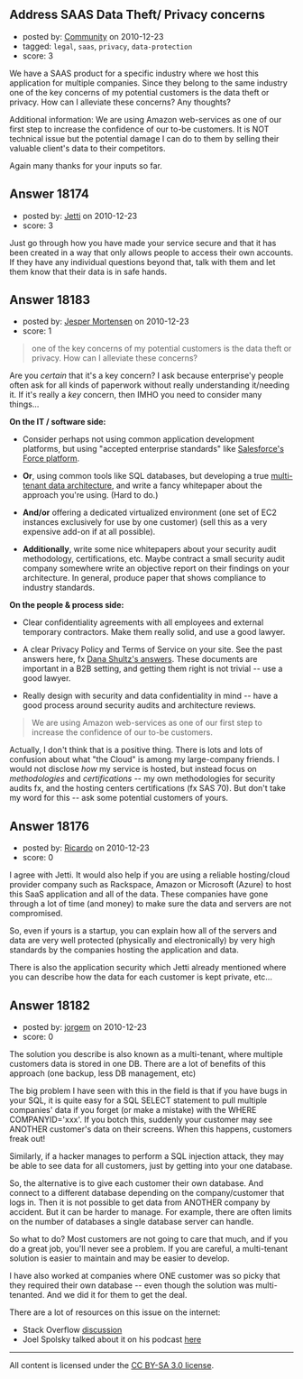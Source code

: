 ## Address SAAS Data Theft/ Privacy concerns

- posted by: [Community](https://stackexchange.com/users/-1/-1-community) on 2010-12-23
- tagged: `legal`, `saas`, `privacy`, `data-protection`
- score: 3

We have a SAAS product for a specific industry where we host this application for multiple companies. Since they belong to the same industry one of the key concerns of my potential customers is the data theft or privacy. How can I alleviate these concerns? Any thoughts?

Additional information: 
We are using Amazon web-services as one of our first step to increase the confidence of our to-be customers. It is NOT technical issue but the potential damage I can do to them by selling their valuable client's data to their competitors. 

Again many thanks for your inputs so far.



## Answer 18174

- posted by: [Jetti](https://stackexchange.com/users/-1/5405-jetti) on 2010-12-23
- score: 3

Just go through how you have made your service secure and that it has been created in a way that only allows people to access their own accounts. If they have any individual questions beyond that, talk with them and let them know that their data is in safe hands.


## Answer 18183

- posted by: [Jesper Mortensen](https://stackexchange.com/users/-1/1261-jesper-mortensen) on 2010-12-23
- score: 1

<blockquote>
  <p>one of the key concerns of my potential customers is the data theft or privacy. How can I alleviate these concerns?</p>
</blockquote>

<p>Are you <em>certain</em> that it's a key concern? I ask because enterprise'y people often ask for all kinds of paperwork without really understanding it/needing it. If it's really a <em>key</em> concern, then IMHO you need to consider many things...</p>

<p><strong>On the IT / software side:</strong></p>

<ul>
<li><p>Consider perhaps not using common application development platforms, but using "accepted enterprise standards" like <a href="http://www.salesforce.com/platform/" rel="nofollow">Salesforce's Force platform</a>.</p></li>
<li><p><strong>Or</strong>, using common tools like SQL databases, but developing a true <a href="http://en.wikipedia.org/wiki/Multitenancy" rel="nofollow">multi-tenant data architecture</a>, and write a fancy whitepaper about the approach you're using. (Hard to do.)</p></li>
<li><p><strong>And/or</strong> offering a dedicated virtualized environment (one set of EC2 instances exclusively for use by one customer) (sell this as a very expensive add-on if at all possible).</p></li>
<li><p><strong>Additionally</strong>, write some nice whitepapers about your security audit methodology, certifications, etc. Maybe contract a small security audit company somewhere write an objective report on their findings on your architecture. In general, produce paper that shows compliance to industry standards.</p></li>
</ul>

<p><strong>On the people &amp; process side:</strong></p>

<ul>
<li><p>Clear confidentiality agreements with all employees and external temporary contractors. Make them really solid, and use a good lawyer.</p></li>
<li><p>A clear Privacy Policy and Terms of Service on your site. See the past answers here, fx <a href="http://answers.onstartups.com/users/1841/dana-shultz">Dana Shultz's answers</a>. These documents are important in a B2B setting, and getting them right is not trivial -- use a good lawyer.</p></li>
<li><p>Really design with security and data confidentiality in mind -- have a good process around security audits and architecture reviews.</p></li>
</ul>

<blockquote>
  <p>We are using Amazon web-services as one of our first step to increase the confidence of our to-be customers.</p>
</blockquote>

<p>Actually, I don't think that is a positive thing. There is lots and lots of confusion about what "the Cloud" is among my large-company friends. I would not disclose <em>how</em> my service is hosted, but instead focus on <em>methodologies</em> and <em>certifications</em> -- my own methodologies for security audits fx, and the hosting centers certifications (fx SAS 70). But don't take my word for this -- ask some potential customers of yours.</p>



## Answer 18176

- posted by: [Ricardo](https://stackexchange.com/users/-1/42-ricardo) on 2010-12-23
- score: 0

I agree with Jetti. It would also help if you are using a reliable hosting/cloud provider company such as Rackspace, Amazon or Microsoft (Azure) to host this SaaS application and all of the data. These companies have gone through a lot of time (and money) to make sure the data and servers are not compromised. 

So, even if yours is a startup, you can explain how all of the servers and data are very well protected (physically and electronically) by very high standards by the companies hosting the application and data. 

There is also the application security which Jetti already mentioned where you can describe how the data for each customer is kept private, etc...




## Answer 18182

- posted by: [jorgem](https://stackexchange.com/users/-1/180-jorgem) on 2010-12-23
- score: 0

<p>The solution you describe is also known as a multi-tenant, where multiple customers data is stored in one DB. There are a lot of benefits of this approach (one backup, less DB management, etc)</p>

<p>The big problem I have seen with this in the field is that if you have bugs in your SQL, it is quite easy for a SQL SELECT statement to pull multiple companies' data if you forget (or make a mistake) with the WHERE COMPANYID='xxx'. If you botch this, suddenly your customer may see ANOTHER customer's data on their screens. When this happens, customers freak out!</p>

<p>Similarly, if a hacker manages to perform a SQL injection attack, they may be able to see data for all customers, just by getting into your one database.</p>

<p>So, the alternative is to give each customer their own database. And connect to a different database depending on the company/customer that logs in. Then it is not possible to get data from ANOTHER company by accident. But it can be harder to manage. For example, there are often limits on the number of databases a single database server can handle.</p>

<p>So what to do? Most customers are not going to care that much, and if you do a great job, you'll never see a problem. If you are careful, a multi-tenant solution is easier to maintain and may be easier to develop.</p>

<p>I have also worked at companies where ONE customer was so picky that they required their own database -- even though the solution was multi-tenanted. And we did it for them to get the deal.</p>

<p>There are a lot of resources on this issue on the internet:</p>

<ul>
<li>Stack Overflow <a href="http://stackoverflow.com/questions/4115233/multiple-databases-vs-one-database-with-ids-used-to-separate-organizations">discussion</a></li>
<li>Joel Spolsky talked about it on his podcast <a href="https://stackoverflow.fogbugz.com/default.asp?W24218" rel="nofollow">here</a></li>
</ul>




---

All content is licensed under the [CC BY-SA 3.0 license](https://creativecommons.org/licenses/by-sa/3.0/).
